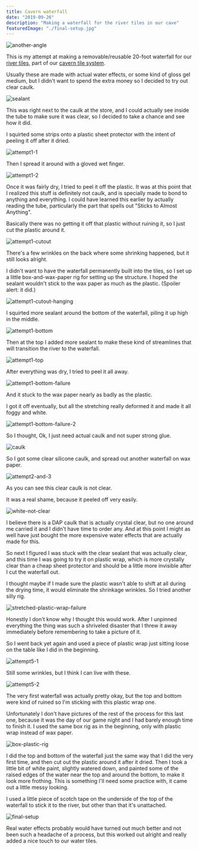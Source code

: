```yaml
---
title: Cavern waterfall
date: "2019-09-26"
description: "Making a waterfall for the river tiles in our cave"
featuredImage: "./final-setup.jpg"
---
```


![another-angle](another-angle.jpg)

This is my attempt at making a removable/reusable 20-foot waterfall for our [river tiles](../making-water-tiles), part of our [cavern tile system](../cavern-tile-system).

Usually these are made with actual water effects, or some kind of gloss gel medium, but I didn't want to spend the extra money so I decided to try out clear caulk.

![sealant](sealant.jpg)

This was right next to the caulk at the store, and I could actually see inside the tube to make sure it was clear, so I decided to take a chance and see how it did.

I squirted some strips onto a plastic sheet protector with the intent of peeling it off after it dried.

![attempt1-1](attempt1-1.jpg)

Then I spread it around with a gloved wet finger.

![attempt1-2](attempt1-2.jpg)

Once it was fairly dry, I tried to peel it off the plastic. It was at this point that I realized this stuff is definitely not caulk, and is specially made to bond to anything and everything. I could have learned this earlier by actually reading the tube, particularly the part that spells out "Sticks to Almost Anything".

Basically there was no getting it off that plastic without ruining it, so I just cut the plastic around it.

![attempt1-cutout](attempt1-cutout.jpg)

There's a few wrinkles on the back where some shrinking happened, but it still looks alright.

I didn't want to have the waterfall permanently built into the tiles, so I set up a little box-and-wax-paper rig for setting up the structure. I hoped the sealant wouldn't stick to the wax paper as much as the plastic. (Spoiler alert: it did.)

![attempt1-cutout-hanging](attempt1-cutout-hanging.jpg)

I squirted more sealant around the bottom of the waterfall, piling it up high in the middle.

![attempt1-bottom](attempt1-bottom.jpg)

Then at the top I added more sealant to make these kind of streamlines that will transition the river to the waterfall.

![attempt1-top](attempt1-top.jpg)

After everything was dry, I tried to peel it all away.

![attempt1-bottom-failure](attempt1-bottom-failure.jpg)

And it stuck to the wax paper nearly as badly as the plastic.

I got it off eventually, but all the stretching really deformed it and made it all foggy and white.

![attempt1-bottom-failure-2](attempt1-bottom-failure-2.jpg)

So I thought, Ok, I just need actual caulk and not super strong glue.

![caulk](caulk.jpg)

So I got some clear silicone caulk, and spread out another waterfall on wax paper.

![attempt2-and-3](attempt2-and-3.jpg)

As you can see this clear caulk is not clear.

It was a real shame, because it peeled off very easily.

![white-not-clear](white-not-clear.jpg)

I believe there is a DAP caulk that is actually crystal clear, but no one around me carried it and I didn't have time to order any. And at this point I might as well have just bought the more expensive water effects that are actually made for this.

So next I figured I was stuck with the clear sealant that was actually clear, and this time I was going to try it on plastic wrap, which is more crystally clear than a cheap sheet protector and should be a little more invisible after I cut the waterfall out.

I thought maybe if I made sure the plastic wasn't able to shift at all during the drying time, it would eliminate the shrinkage wrinkles. So I tried another silly rig.

![stretched-plastic-wrap-failure](stretched-plastic-wrap-failure.jpg)

Honestly I don't know why I thought this would work. After I unpinned everything the thing was such a shriveled disaster that I threw it away immediately before remembering to take a picture of it.

So I went back yet again and used a piece of plastic wrap just sitting loose on the table like I did in the beginning.

![attempt5-1](attempt5-1.jpg)

Still some wrinkles, but I think I can live with these.

![attempt5-2](attempt5-2.jpg)

The very first waterfall was actually pretty okay, but the top and bottom were kind of ruined so I'm sticking with this plastic wrap one.

Unfortunately I don't have pictures of the rest of the process for this last one, because it was the day of our game night and I had barely enough time to finish it. I used the same box rig as in the beginning, only with plastic wrap instead of wax paper.

![box-plastic-rig](box-plastic-rig.jpg)

I did the top and bottom of the waterfall just the same way that I did the very first time, and then cut out the plastic around it after it dried. Then I took a little bit of white paint, slightly watered down, and painted some of the raised edges of the water near the top and around the bottom, to make it look more frothing. This is something I'll need some practice with, it came out a little messy looking.

I used a little piece of scotch tape on the underside of the top of the waterfall to stick it to the river, but other than that it's unattached.

![final-setup](final-setup.jpg)

Real water effects probably would have turned out much better and not been such a headache of a process, but this worked out alright and really added a nice touch to our water tiles.
